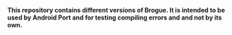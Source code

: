 **This repository contains different versions of Brogue. It is intended to be used by Android Port and for testing compiling errors and  and not by its own.**

